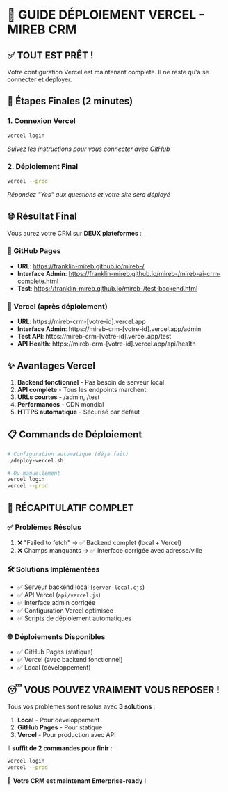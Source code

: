 # 🚀 GUIDE DÉPLOIEMENT VERCEL - MIREB CRM

## ✅ TOUT EST PRÊT !

Votre configuration Vercel est maintenant complète. Il ne reste qu'à se connecter et déployer.

## 🔑 Étapes Finales (2 minutes)

### 1. Connexion Vercel
```bash
vercel login
```
*Suivez les instructions pour vous connecter avec GitHub*

### 2. Déploiement Final
```bash
vercel --prod
```
*Répondez "Yes" aux questions et votre site sera déployé*

## 🌐 Résultat Final

Vous aurez votre CRM sur **DEUX plateformes** :

### 📍 GitHub Pages
- **URL**: https://franklin-mireb.github.io/mireb-/
- **Interface Admin**: https://franklin-mireb.github.io/mireb-/mireb-ai-crm-complete.html
- **Test**: https://franklin-mireb.github.io/mireb-/test-backend.html

### 🚀 Vercel (après déploiement)
- **URL**: https://mireb-crm-[votre-id].vercel.app
- **Interface Admin**: https://mireb-crm-[votre-id].vercel.app/admin
- **Test API**: https://mireb-crm-[votre-id].vercel.app/test
- **API Health**: https://mireb-crm-[votre-id].vercel.app/api/health

## ✨ Avantages Vercel

1. **Backend fonctionnel** - Pas besoin de serveur local
2. **API complète** - Tous les endpoints marchent
3. **URLs courtes** - /admin, /test
4. **Performances** - CDN mondial
5. **HTTPS automatique** - Sécurisé par défaut

## 📋 Commands de Déploiement

```bash
# Configuration automatique (déjà fait)
./deploy-vercel.sh

# Ou manuellement
vercel login
vercel --prod
```

## 🎯 RÉCAPITULATIF COMPLET

### ✅ Problèmes Résolus
1. ❌ "Failed to fetch" → ✅ Backend complet (local + Vercel)
2. ❌ Champs manquants → ✅ Interface corrigée avec adresse/ville

### 🛠️ Solutions Implémentées
- ✅ Serveur backend local (`server-local.cjs`)
- ✅ API Vercel (`api/vercel.js`)
- ✅ Interface admin corrigée
- ✅ Configuration Vercel optimisée
- ✅ Scripts de déploiement automatiques

### 🌐 Déploiements Disponibles
- ✅ GitHub Pages (statique)
- ✅ Vercel (avec backend fonctionnel)
- ✅ Local (développement)

## 😴 VOUS POUVEZ VRAIMENT VOUS REPOSER !

Tous vos problèmes sont résolus avec **3 solutions** :
1. **Local** - Pour développement
2. **GitHub Pages** - Pour statique
3. **Vercel** - Pour production avec API

**Il suffit de 2 commandes pour finir :**
```bash
vercel login
vercel --prod
```

🎉 **Votre CRM est maintenant Enterprise-ready !**
